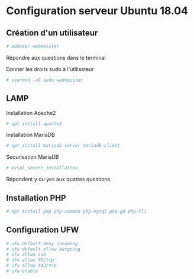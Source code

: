 # Configuration serveur Ubuntu 18.04

## Création d'un utilisateur
```bash
# adduser webmeister
```
Répondre aux questions dans le terminal

Donner les droits sudo à l'utilisateur
```bash
# usermod -aG sudo webmeister
```

## LAMP
Installation Apache2
```bash
# apt install apache2
```

Installation MariaDB
```bash
# apt install mariadb-server mariadb-client
```

Securisation MariaDB
```bash
# mysql_secure_installation
```
Répondent y ou yes aux quatres questions

## Installation PHP
```bash
# apt install php php-common php-mysql php-gd php-cli
```

## Configuration UFW
```bash
# ufw default deny incoming
# ufw default allow outgoing
# ufw allow ssh
# ufw allow 80/tcp
# ufw allow 443/tcp
# ufw enable
```